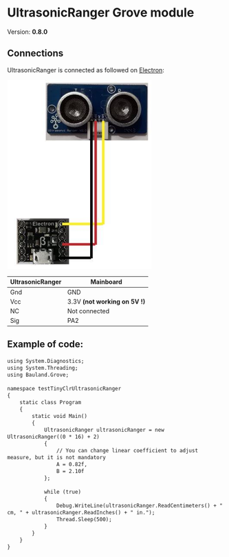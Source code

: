 # UltrasonicRanger Grove module
Version: __0.8.0__

## Connections ##
UltrasonicRanger is connected as followed on [Electron](http://www.ingenuitymicro.com/products/electron/):

![Schematic](UltrasonicRanger-Electron.jpg)

UltrasonicRanger | Mainboard
-------- | ----------
Gnd | GND
Vcc | 3.3V __(not working on 5V !)__
NC | Not connected
Sig | PA2


## Example of code:
```CSharp
using System.Diagnostics;
using System.Threading;
using Bauland.Grove;

namespace testTinyClrUltrasonicRanger
{
    static class Program
    {
        static void Main()
        {
            UltrasonicRanger ultrasonicRanger = new UltrasonicRanger((0 * 16) + 2)
            {
                // You can change linear coefficient to adjust measure, but it is not mandatory
                A = 0.82f,
                B = 2.10f
            };

            while (true)
            {
                Debug.WriteLine(ultrasonicRanger.ReadCentimeters() + " cm, " + ultrasonicRanger.ReadInches() + " in.");
                Thread.Sleep(500);
            }
        }
    }
}
```
